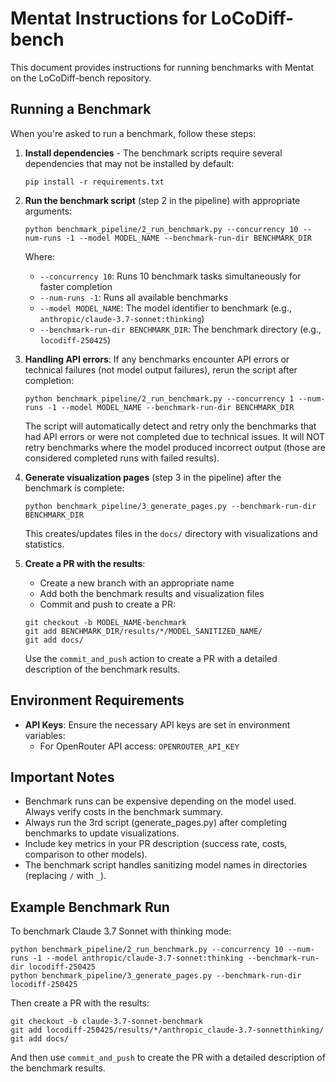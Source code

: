 # Mentat Instructions for LoCoDiff-bench

This document provides instructions for running benchmarks with Mentat on the LoCoDiff-bench repository.

## Running a Benchmark

When you're asked to run a benchmark, follow these steps:

1. **Install dependencies** - The benchmark scripts require several dependencies that may not be installed by default:
   ```
   pip install -r requirements.txt
   ```

2. **Run the benchmark script** (step 2 in the pipeline) with appropriate arguments:
   ```
   python benchmark_pipeline/2_run_benchmark.py --concurrency 10 --num-runs -1 --model MODEL_NAME --benchmark-run-dir BENCHMARK_DIR
   ```
   
   Where:
   - `--concurrency 10`: Runs 10 benchmark tasks simultaneously for faster completion
   - `--num-runs -1`: Runs all available benchmarks
   - `--model MODEL_NAME`: The model identifier to benchmark (e.g., `anthropic/claude-3.7-sonnet:thinking`)
   - `--benchmark-run-dir BENCHMARK_DIR`: The benchmark directory (e.g., `locodiff-250425`)

3. **Handling API errors**: If any benchmarks encounter API errors or technical failures (not model output failures), rerun the script after completion:
   ```
   python benchmark_pipeline/2_run_benchmark.py --concurrency 1 --num-runs -1 --model MODEL_NAME --benchmark-run-dir BENCHMARK_DIR
   ```
   
   The script will automatically detect and retry only the benchmarks that had API errors or were not completed due to technical issues. It will NOT retry benchmarks where the model produced incorrect output (those are considered completed runs with failed results).

4. **Generate visualization pages** (step 3 in the pipeline) after the benchmark is complete:
   ```
   python benchmark_pipeline/3_generate_pages.py --benchmark-run-dir BENCHMARK_DIR
   ```
   
   This creates/updates files in the `docs/` directory with visualizations and statistics.

5. **Create a PR with the results**:
   - Create a new branch with an appropriate name
   - Add both the benchmark results and visualization files
   - Commit and push to create a PR:
   
   ```
   git checkout -b MODEL_NAME-benchmark
   git add BENCHMARK_DIR/results/*/MODEL_SANITIZED_NAME/
   git add docs/
   ```
   
   Use the `commit_and_push` action to create a PR with a detailed description of the benchmark results.

## Environment Requirements

- **API Keys**: Ensure the necessary API keys are set in environment variables:
  - For OpenRouter API access: `OPENROUTER_API_KEY`

## Important Notes

- Benchmark runs can be expensive depending on the model used. Always verify costs in the benchmark summary.
- Always run the 3rd script (generate_pages.py) after completing benchmarks to update visualizations.
- Include key metrics in your PR description (success rate, costs, comparison to other models).
- The benchmark script handles sanitizing model names in directories (replacing `/` with `_`).

## Example Benchmark Run

To benchmark Claude 3.7 Sonnet with thinking mode:

```
python benchmark_pipeline/2_run_benchmark.py --concurrency 10 --num-runs -1 --model anthropic/claude-3.7-sonnet:thinking --benchmark-run-dir locodiff-250425
python benchmark_pipeline/3_generate_pages.py --benchmark-run-dir locodiff-250425
```

Then create a PR with the results:

```
git checkout -b claude-3.7-sonnet-benchmark
git add locodiff-250425/results/*/anthropic_claude-3.7-sonnetthinking/
git add docs/
```

And then use `commit_and_push` to create the PR with a detailed description of the benchmark results.
